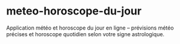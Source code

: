 # meteo-horoscope-du-jour
Application météo et horoscope du jour en ligne – prévisions météo précises et horoscope quotidien selon votre signe astrologique.
